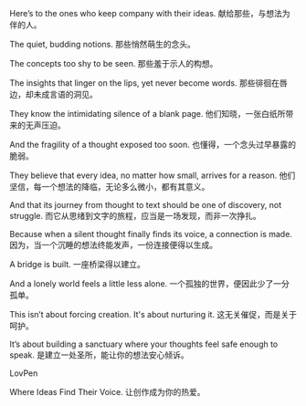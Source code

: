Here’s to the ones who keep company with their ideas.
献给那些，与想法为伴的人。

The quiet, budding notions.
那些悄然萌生的念头。

The concepts too shy to be seen.
那些羞于示人的构想。

The insights that linger on the lips, yet never become words.
那些徘徊在唇边，却未成言语的洞见。

They know the intimidating silence of a blank page.
他们知晓，一张白纸所带来的无声压迫。

And the fragility of a thought exposed too soon.
也懂得，一个念头过早暴露的脆弱。

They believe that every idea, no matter how small, arrives for a reason.
他们坚信，每一个想法的降临，无论多么微小，都有其意义。

And that its journey from thought to text should be one of discovery, not struggle.
而它从思绪到文字的旅程，应当是一场发现，而非一次挣扎。

Because when a silent thought finally finds its voice, a connection is made.
因为，当一个沉睡的想法终能发声，一份连接便得以生成。

A bridge is built.
一座桥梁得以建立。

And a lonely world feels a little less alone.
一个孤独的世界，便因此少了一分孤单。

This isn’t about forcing creation. It's about nurturing it.
这无关催促，而是关于呵护。

It’s about building a sanctuary where your thoughts feel safe enough to speak.
是建立一处圣所，能让你的想法安心倾诉。

LovPen

Where Ideas Find Their Voice.
让创作成为你的热爱。
